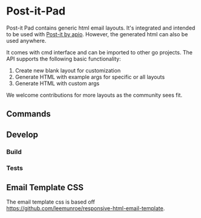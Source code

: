 # Post-it-Pad

Post-it Pad contains generic html email layouts. It's integrated and intended to be used with [Post-it by apio](https://telescope.apiobuild.com/app/post-it). However, the generated html can also be used anywhere.

It comes with cmd interface and can be imported to other go projects. The API supports the following basic functionality:

1. Create new blank layout for customization
2. Generate HTML with example args for specific or all layouts
3. Generate HTML with custom args

We welcome contributions for more layouts as the community sees fit.

## Commands

## Develop

### Build

### Tests

## Email Template CSS

The email template css is based off https://github.com/leemunroe/responsive-html-email-template.
